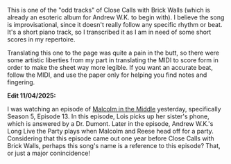 This is one of the "odd tracks" of Close Calls with Brick Walls (which is already an esoteric album for Andrew W.K. to begin with). I believe the song is improvisational, since it doesn't really follow any specific rhythm or beat. It's a short piano track, so I transcribed it as I am in need of some short scores in my repertoire.

Translating this one to the page was quite a pain in the butt, so there were some artistic liberties from my part in translating the MIDI to score form in order to make the sheet way more legible. If you want an accurate beat, follow the MIDI, and use the paper only for helping you find notes and fingering.

**Edit 11/04/2025:**

I was watching an episode of [Malcolm in the Middle](https://en.wikipedia.org/wiki/Malcolm_in_the_Middle) yesterday, specifically Season 5, Episode 13. In this episode, Lois picks up her sister's phone, which is answered by a Dr. Dumont. Later in the episode, Andrew W.K.'s Long Live the Party plays when Malcolm and Reese head off for a party. Considering that this episode came out one year before Close Calls with Brick Walls, perhaps this song's name is a reference to this episode? That, or just a major conincidence! 
